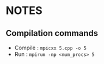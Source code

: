 # NOTES

## Compilation commands

- Compile : `mpicxx 5.cpp -o 5`
- Run     : `mpirun -np <num_procs> 5`

